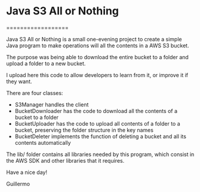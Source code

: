 <h1>Java S3 All or Nothing</h1>

==================

<p>Java S3 All or Nothing is a small one-evening project to create a simple Java program to make operations will all the contents in a AWS S3 bucket.</p>

<p>The purpose was being able to download the entire bucket to a folder and upload a folder to a new bucket.</p>

<p>I upload here this code to allow developers to learn from it, or improve it if they want.</p>

<p>There are four classes:</p>

<ul>
   <li>S3Manager handles the client</li>
   <li>BucketDownloader has the code to download all the contents of a bucket to a folder</li>
   <li>BucketUploader has the code to upload all contents of a folder to a bucket, preserving the folder structure in the key names</li>
   <li>BucketDeleter implements the function of deleting a bucket and all its contents automatically</li>
</ul>
<p>The lib/ folder contains all libraries needed by this program, which consist in the AWS SDK and other libraries that it requires.</p>

 <p>Have a nice day!</p>
 <p>Guillermo</p>

